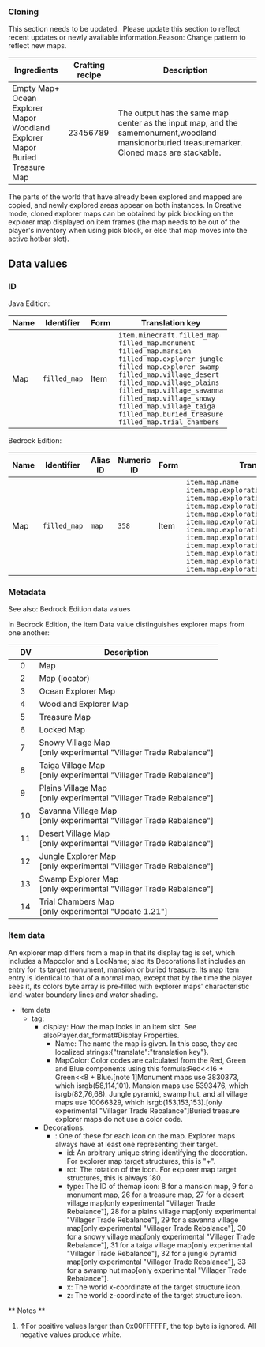 ### Cloning

  

This section needs to be updated. 
Please update this section to reflect recent updates or newly available information.Reason: Change pattern to reflect new maps.


| Ingredients                                                                             | Crafting recipe | Description                                                                                                                                   |
|-----------------------------------------------------------------------------------------|-----------------|-----------------------------------------------------------------------------------------------------------------------------------------------|
| Empty Map+<br/>Ocean Explorer Mapor<br/>Woodland Explorer Mapor<br/>Buried Treasure Map | 23456789        | The output has the same map center as the input map, and the samemonument,woodland mansionorburied treasuremarker. Cloned maps are stackable. |

The parts of the world that have already been explored and mapped are copied, and newly explored areas appear on both instances. In Creative mode, cloned explorer maps can be obtained by pick blocking on the explorer map displayed on item frames (the map needs to be out of the player's inventory when using pick block, or else that map moves into the active hotbar slot).

## Data values
### ID
Java Edition:

| Name | Identifier   | Form | Translation key                                                                                                                                                                                                                                                                                                                                                                 |
|------|--------------|------|---------------------------------------------------------------------------------------------------------------------------------------------------------------------------------------------------------------------------------------------------------------------------------------------------------------------------------------------------------------------------------|
| Map  | `filled_map` | Item | `item.minecraft.filled_map`<br/>`filled_map.monument`<br/>`filled_map.mansion`<br/>`filled_map.explorer_jungle`<br/>`filled_map.explorer_swamp`<br/>`filled_map.village_desert`<br/>`filled_map.village_plains`<br/>`filled_map.village_savanna`<br/>`filled_map.village_snowy`<br/>`filled_map.village_taiga`<br/>`filled_map.buried_treasure`<br/>`filled_map.trial_chambers` |

Bedrock Edition:

| Name | Identifier   | Alias ID | Numeric ID | Form | Translation key                                                                                                                                                                                                                                                                                                                                                                                                                                                                                                                   |
|------|--------------|----------|------------|------|-----------------------------------------------------------------------------------------------------------------------------------------------------------------------------------------------------------------------------------------------------------------------------------------------------------------------------------------------------------------------------------------------------------------------------------------------------------------------------------------------------------------------------------|
| Map  | `filled_map` | `map`    | `358`      | Item | `item.map.name`<br/>`item.map.exploration.monument.name`<br/>`item.map.exploration.mansion.name`<br/>`item.map.exploration.jungle_temple.name`<br/>`item.map.exploration.swamp_hut.name`<br/>`item.map.exploration.village_desert.name`<br/>`item.map.exploration.village_plains.name`<br/>`item.map.exploration.village_savanna.name`<br/>`item.map.exploration.village_snowy.name`<br/>`item.map.exploration.village_taiga.name`<br/>`item.map.exploration.buried_treasure.name`<br/>`item.map.exploration.trial_chambers.name` |

### Metadata
See also: Bedrock Edition data values

In Bedrock Edition, the item Data value distinguishes explorer maps from one another:



|  | DV | Description                                                            |
|--|----|------------------------------------------------------------------------|
|  | 0  | Map                                                                    |
|  | 2  | Map (locator)                                                          |
|  | 3  | Ocean Explorer Map                                                     |
|  | 4  | Woodland Explorer Map                                                  |
|  | 5  | Treasure Map                                                           |
|  | 6  | Locked Map                                                             |
|  | 7  | Snowy Village Map<br/>[only experimental "Villager Trade Rebalance"]   |
|  | 8  | Taiga Village Map<br/>[only experimental "Villager Trade Rebalance"]   |
|  | 9  | Plains Village Map<br/>[only experimental "Villager Trade Rebalance"]  |
|  | 10 | Savanna Village Map<br/>[only experimental "Villager Trade Rebalance"] |
|  | 11 | Desert Village Map<br/>[only experimental "Villager Trade Rebalance"]  |
|  | 12 | Jungle Explorer Map<br/>[only experimental "Villager Trade Rebalance"] |
|  | 13 | Swamp Explorer Map<br/>[only experimental "Villager Trade Rebalance"]  |
|  | 14 | Trial Chambers Map<br/>[only experimental "Update 1.21"]               |



### Item data
An explorer map differs from a map in that its display tag is set, which includes a Mapcolor and a LocName; also its Decorations list includes an entry for its target monument, mansion or buried treasure. Its map item entry is identical to that of a normal map, except that by the time the player sees it, its colors byte array is pre-filled with explorer maps' characteristic land-water boundary lines and water shading.

- Item data
	- tag:
		- display: How the map looks in an item slot. See alsoPlayer.dat_format#Display Properties.
			- Name: The name the map is given. In this case, they are localized strings:{"translate":"translation key"}.
			- MapColor: Color codes are calculated from the Red, Green and Blue components using this formula:Red<<16 + Green<<8 + Blue.[note 1]Monument maps use 3830373, which isrgb(58,114,101). Mansion maps use 5393476, which isrgb(82,76,68). Jungle pyramid, swamp hut, and all village maps use 10066329, which isrgb(153,153,153).[only experimental "Villager Trade Rebalance"]Buried treasure explorer maps do not use a color code.
		- Decorations:
			- : One of these for each icon on the map. Explorer maps always have at least one representing their target.
				- id: An arbitrary unique string identifying the decoration. For explorer map target structures, this is "+".
				- rot: The rotation of the icon. For explorer map target structures, this is always 180.
				- type: The ID of themap icon: 8 for a mansion map, 9 for a monument map, 26 for a treasure map, 27 for a desert village map[only experimental "Villager Trade Rebalance"], 28 for a plains village map[only experimental "Villager Trade Rebalance"], 29 for a savanna village map[only experimental "Villager Trade Rebalance"], 30 for a snowy village map[only experimental "Villager Trade Rebalance"], 31 for a taiga village map[only experimental "Villager Trade Rebalance"], 32 for a jungle pyramid map[only experimental "Villager Trade Rebalance"], 33 for a swamp hut map[only experimental "Villager Trade Rebalance"].
				- x: The world x-coordinate of the target structure icon.
				- z: The world z-coordinate of the target structure icon.

** Notes **
1. ↑For positive values larger than 0x00FFFFFF, the top byte is ignored. All negative values produce white.


